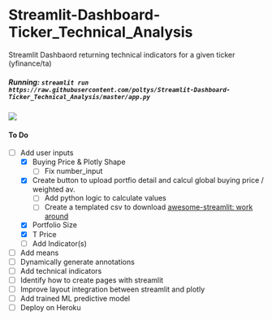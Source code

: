 # Streamlit-Dashboard-Ticker_Technical_Analysis
Streamlit Dashbaord returning technical indicators for a given ticker (yfinance/ta)

##### Running: `streamlit run https://raw.githubusercontent.com/poltys/Streamlit-Dashboard-Ticker_Technical_Analysis/master/app.py`
![](https://github.com/poltys/Streamlit-Dashboard-Ticker_Technical_Analysis/blob/master/extra/streamlit-app-2020-08-30-12-08-43.gif)

#### To Do
- [ ] Add user inputs
  - [X] Buying Price & Plotly Shape
    - [ ] Fix number_input 
  - [X] Create button to upload portfio detail and calcul global buying price / weighted av.
    - [ ] Add python logic to calculate values
    - [ ] Create a templated csv to download [awesome-streamlit: work around](#https://discuss.streamlit.io/t/file-download-workaround-added-to-awesome-streamlit-org/1244)
  - [X] Portfolio Size
  - [X] T Price
  - [ ] Add Indicator(s)
- [ ] Add means
- [ ] Dynamically generate annotations
- [ ] Add technical indicators
- [ ] Identify how to create pages with streamlit 
- [ ] Improve layout integration between streamlit and plotly
- [ ] Add trained ML predictive model 
- [ ] Deploy on Heroku
